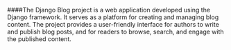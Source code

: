 ####The Django Blog project is a web application developed using the Django framework. It serves as a platform 
for creating and managing blog content. The project provides a user-friendly interface for authors to write 
and publish blog posts, and for readers to browse, search, and engage with the published content.
